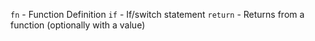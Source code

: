 `fn` - Function Definition
`if` - If/switch statement
`return` - Returns from a function (optionally with a value)
